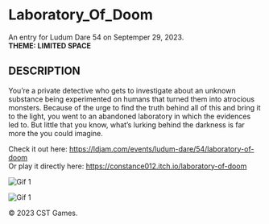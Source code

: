 # Laboratory_Of_Doom

An entry for Ludum Dare 54 on Septemper 29, 2023.  
__THEME: LIMITED SPACE__

## __DESCRIPTION__
You’re a private detective who gets to investigate about an unknown substance being experimented on humans that turned them into atrocious monsters. Because of the urge to find the truth behind all of this and bring it to the light, you went to an abandoned laboratory in which the evidences led to. But little that you know, what’s lurking behind the darkness is far more the you could imagine.

Check it out here: https://ldjam.com/events/ludum-dare/54/laboratory-of-doom  
Or play it directly here: https://constance012.itch.io/laboratory-of-doom

![Gif 1](https://media.giphy.com/media/FGK0NbG70k0Y2tEYTi/giphy.gif)

![Gif 1](https://media.giphy.com/media/RUyyqZPy9y0oybRuRn/giphy.gif)

© 2023 CST Games.

